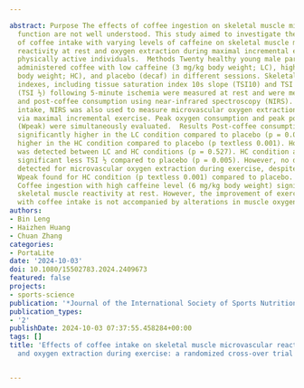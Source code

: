 ---
abstract: Purpose The effects of coffee ingestion on skeletal muscle microvascular
  function are not well understood. This study aimed to investigate the acute effects
  of coffee intake with varying levels of caffeine on skeletal muscle microvascular
  reactivity at rest and oxygen extraction during maximal incremental exercise in
  physically active individuals.  Methods Twenty healthy young male participants were
  administered coffee with low caffeine (3 mg/kg body weight; LC), high caffeine (6 mg/kg
  body weight; HC), and placebo (decaf) in different sessions. Skeletal muscle reactivity
  indexes, including tissue saturation index 10s slope (TSI10) and TSI half time recovery
  (TSI ½) following 5-minute ischemia were measured at rest and were measured at baseline
  and post-coffee consumption using near-infrared spectroscopy (NIRS). Post-coffee
  intake, NIRS was also used to measure microvascular oxygen extraction during exercise
  via maximal incremental exercise. Peak oxygen consumption and peak power output
  (Wpeak) were simultaneously evaluated.  Results Post-coffee consumption, TSI10 was
  significantly higher in the LC condition compared to placebo (p = 0.001) and significantly
  higher in the HC condition compared to placebo (p textless 0.001). However, no difference
  was detected between LC and HC conditions (p = 0.527). HC condition also showed
  significant less TSI ½ compared to placebo (p = 0.005). However, no difference was
  detected for microvascular oxygen extraction during exercise, despite the greater
  Wpeak found for HC condition (p textless 0.001) compared to placebo.  Conclusion
  Coffee ingestion with high caffeine level (6 mg/kg body weight) significantly enhanced
  skeletal muscle reactivity at rest. However, the improvement of exercise performance
  with coffee intake is not accompanied by alterations in muscle oxygen extraction.
authors:
- Bin Leng
- Haizhen Huang
- Chuan Zhang
categories:
- PortaLite
date: '2024-10-03'
doi: 10.1080/15502783.2024.2409673
featured: false
projects:
- sports-science
publication: '*Journal of the International Society of Sports Nutrition*'
publication_types:
- '2'
publishDate: 2024-10-03 07:37:55.458284+00:00
tags: []
title: 'Effects of coffee intake on skeletal muscle microvascular reactivity at rest
  and oxygen extraction during exercise: a randomized cross-over trial'

---
